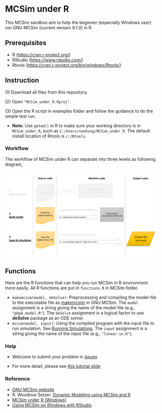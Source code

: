 # MCSim under R

This MCSim sandbox aim to help the beginner (especially Windows user) run GNU MCSim (current version 6.1.0) in R. 

## Prerequisites
- R (<https://cran.r-project.org/>)  
- RStudio (<https://www.rstudio.com/>)  
- Rtools (<https://cran.r-project.org/bin/windows/Rtools/>)  

## Instruction 

(1) Download all files from this repository.

(2) Open `"MCSim_under_R.Rproj"`.

(3) Open the R script in examples folder and follow the guidance to do the simple test run.

- **Note:** Use `getwd()` in R to make sure your working directory is in `MCSim_under_R`, such as `C:/Users/nanhung/MCSim_under_R`. The default install location of Rtools is `c:/Rtools`. 

### Workflow

The workflow of MCSim under R can separate into three levels as following diagram,

![](https://raw.githubusercontent.com/nanhung/MCSim_under_R/master/doc/fig/flowchart.png)

## Functions

Here are the R functions that can help you run MCSim in R environment more easily. All R functions are put in `functions.R` in MCSim folder.

- `makemcsim(model, deSolve)`:  Preprocessing and compiling the model-file to the executable file as  [makemcsim](https://www.gnu.org/software/mcsim/mcsim.html#Using-makemcsim) in GNU MCSim. The `model` assignment is a string giving the name of the model-file (e.g., `"pbpk.model.R"`). The `deSolve` assignment is a logical factor to use **deSolve** package as an ODE solver. 
- `mcsim(model, input)`: Using the compiled program with the input-file to run simulation. See [Running Simulations](https://www.gnu.org/software/mcsim/mcsim.html#Running-Simulations). The `input` assignment is a string giving the name of the input-file (e.g., `"linear.in.R"`).

### Help 

- Welcome to submit your problem in [issues](https://github.com/nanhung/MCSim_under_R/issues)

- For more detail, please see [this tutorial slide](https://nanhung.rbind.io/slide/190418_tutorial.html#1)

### Reference

- [GNU MCSim website](https://www.gnu.org/software/mcsim/)
- R. Woodrow Setzer. [Dynamic Modeling using MCSim and R](https://www.toxicology.org/groups/ss/BMSS/DynamicModelingwith%20MCsimandR.pdf)
- [MCSim under R (Windows)](https://nanhung.rbind.io/post/mcsim-under-r-windows/)
- [Using MCSim on Windows with RStudio](https://rpubs.com/Nanhung/MCSim_with_RStudio)
